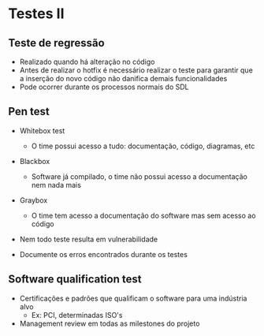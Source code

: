# Testes II

## Teste de regressão

- Realizado quando há alteração no código
- Antes de realizar o hotfix é necessário realizar o teste para garantir que a inserção do novo código não danifica demais funcionalidades
- Pode ocorrer durante os processos normais do SDL

## Pen test

- Whitebox test
    - O time possui acesso a tudo: documentação, código, diagramas, etc
- Blackbox
    - Software já compilado, o time não possui acesso a documentação nem nada mais
- Graybox
    - O time tem acesso a documentação do software mas sem acesso ao código

- Nem todo teste resulta em vulnerabilidade
- Documente os erros encontrados durante os testes

## Software qualification test

- Certificações e padrões que qualificam o software para uma indústria alvo
    - Ex: PCI, determinadas ISO's
- Management review em todas as milestones do projeto

